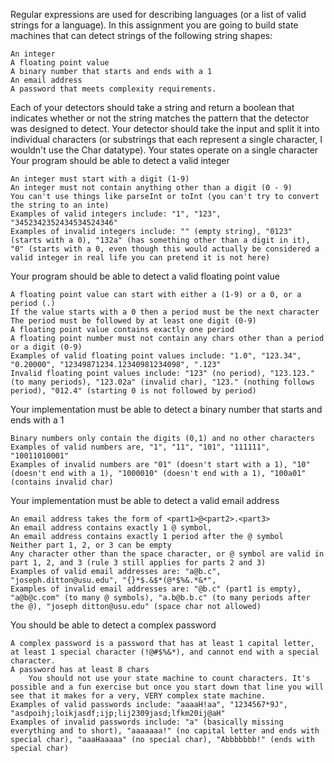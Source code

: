 Regular expressions are used for describing languages (or a list of valid strings for a language). In this assignment you are going to build state machines that can detect strings of the following string shapes:

    An integer
    A floating point value
    A binary number that starts and ends with a 1
    An email address
    A password that meets complexity requirements.


Each of your detectors should take a string and return a boolean that indicates whether or not the string matches the pattern that the detector was designed to detect.
Your detector should take the input and split it into individual characters (or substrings that each represent a single character, I wouldn't use the Char datatype).
Your states operate on a single character
Your program should be able to detect a valid integer

    An integer must start with a digit (1-9)
    An integer must not contain anything other than a digit (0 - 9)
    You can't use things like parseInt or toInt (you can't try to convert the string to an inte)
    Examples of valid integers include: "1", "123", "3452342352434534524346"
    Examples of invalid integers include: "" (empty string), "0123" (starts with a 0), "132a" (has something other than a digit in it), "0" (starts with a 0, even though this would actually be considered a valid integer in real life you can pretend it is not here)

Your program should be able to detect a valid floating point value

    A floating point value can start with either a (1-9) or a 0, or a period (.)
    If the value starts with a 0 then a period must be the next character
    The period must be followed by at least one digit (0-9)
    A floating point value contains exactly one period 
    A floating point number must not contain any chars other than a period or a digit (0-9)
    Examples of valid floating point values include: "1.0", "123.34", "0.20000", "12349871234.12340981234098", ".123"
    Invalid floating point values include: "123" (no period), "123.123." (to many periods), "123.02a" (invalid char), "123." (nothing follows period), "012.4" (starting 0 is not followed by period)

Your implementation must be able to detect a binary number that starts and ends with a 1

    Binary numbers only contain the digits (0,1) and no other characters
    Examples of valid numbers are, "1", "11", "101", "111111", "10011010001"
    Examples of invalid numbers are "01" (doesn't start with a 1), "10" (doesn't end with a 1), "1000010" (doesn't end with a 1), "100a01" (contains invalid char)

Your implementation must be able to detect a valid email address

    An email address takes the form of <part1>@<part2>.<part3>
    An email address contains exactly 1 @ symbol, 
    An email address contains exactly 1 period after the @ symbol
    Neither part 1, 2, or 3 can be empty
    Any character other than the space character, or @ symbol are valid in part 1, 2, and 3 (rule 3 still applies for parts 2 and 3)
    Examples of valid email addresses are: "a@b.c", "joseph.ditton@usu.edu", "{}*$.&$*(@*$%&.*&*",
    Examples of invalid email addresses are: "@b.c" (part1 is empty), "a@b@c.com" (to many @ symbols), "a.b@b.b.c" (to many periods after the @), "joseph ditton@usu.edu" (space char not allowed)

You should be able to detect a complex password

    A complex password is a password that has at least 1 capital letter, at least 1 special character (!@#$%&*), and cannot end with a special character.
    A password has at least 8 chars
        You should not use your state machine to count characters. It's possible and a fun exercise but once you start down that line you will see that it makes for a very, VERY complex state machine.
    Examples of valid passwords include: "aaaaH!aa", "1234567*9J", "asdpoihj;loikjasdf;ijp;lij2309jasd;lfkm20ij@aH"
    Examples of invalid passwords include: "a" (basically missing everything and to short), "aaaaaaa!" (no capital letter and ends with special char), "aaaHaaaaa" (no special char), "Abbbbbbb!" (ends with special char)

